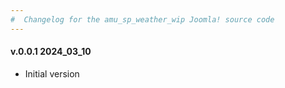 ```yaml
---
#  Changelog for the amu_sp_weather_wip Joomla! source code
---
```

<h4>v.0.0.1 2024_03_10</h4>
<ul>
<li>Initial version</li>
</ul>
